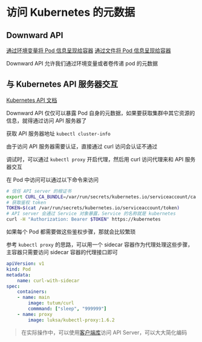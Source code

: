 # 访问 Kubernetes 的元数据

## Downward API

[通过环境变量将 Pod 信息呈现给容器](https://kubernetes.io/zh/docs/tasks/inject-data-application/environment-variable-expose-pod-information/)
[通过文件将 Pod 信息呈现给容器](https://kubernetes.io/zh/docs/tasks/inject-data-application/downward-api-volume-expose-pod-information/)

Downward API 允许我们通过环境变量或者卷传递 pod 的元数据

## 与 Kubernetes API 服务器交互

[Kubernetes API 文档](https://kubernetes.io/zh/docs/reference/using-api/api-concepts/#retrieving-large-results-sets-in-chunks)

Downward API 仅仅可以暴露 Pod 自身的元数据，如果要获取集群中其它资源的信息，就得通过访问 API 服务器了

获取 API 服务器地址 `kubectl cluster-info`

由于访问 API 服务器需要认证，直接通过 curl 访问会认证不通过

调试时，可以通过 `kubectl proxy` 开启代理，然后用 curl 访问代理来和 API 服务器交互

在 Pod 中访问可以通过以下命令来访问

```bash
# 信任 API server 的根证书
export CURL_CA_BUNDLE=/var/run/secrets/kubernetes.io/serviceaccount/ca.crt
# 获取鉴权 token
TOKEN=$(cat /var/run/secrets/kubernetes.io/serviceaccount/token)
# API server 会通过 Service 对象暴露，Service 的名称就是 kubernetes
curl -H "Authorization: Bearer $TOKEN" https://kubernetes
```

如果每个 Pod 都需要做这些鉴权步骤，那就会比较繁琐

参考 `kubectl proxy` 的思路，可以用一个 sidecar 容器作为代理处理这些步骤，主容器只需要访问 sidecar 容器的代理接口即可

```yaml
apiVersion: v1
kind: Pod
metadata:
    name: curl-with-sidecar
spec:
    containers:
    - name: main
        image: tutum/curl
        commmand: ["sleep", "999999"]
    - name: proxy
        image: luksa/kubectl-proxy:1.6.2
```

> 在实际操作中，可以使用[客户端库](https://kubernetes.io/zh/docs/reference/using-api/client-libraries/)访问 API Server，可以大大简化编码



